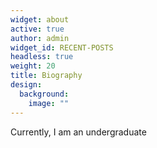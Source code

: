 ```yaml
---
widget: about
active: true
author: admin
widget_id: RECENT-POSTS
headless: true
weight: 20
title: Biography
design:
  background:
    image: ""
---
```

Currently, I am an undergraduate